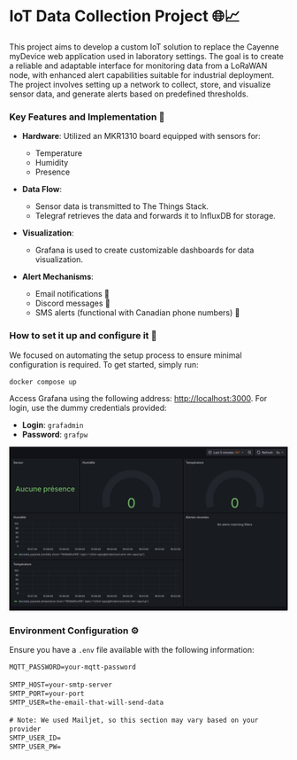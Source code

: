 # IoT Data Collection Project 🌐📈

This project aims to develop a custom IoT solution to replace the Cayenne myDevice web application used in laboratory settings. The goal is to create a reliable and adaptable interface for monitoring data from a LoRaWAN node, with enhanced alert capabilities suitable for industrial deployment. The project involves setting up a network to collect, store, and visualize sensor data, and generate alerts based on predefined thresholds.

### Key Features and Implementation 🚀

- **Hardware**: Utilized an MKR1310 board equipped with sensors for:
  - Temperature 
  - Humidity 
  - Presence 

- **Data Flow**:
  - Sensor data is transmitted to The Things Stack.
  - Telegraf retrieves the data and forwards it to InfluxDB for storage.

- **Visualization**:
  - Grafana is used to create customizable dashboards for data visualization.

- **Alert Mechanisms**:
  - Email notifications 📧
  - Discord messages 💬
  - SMS alerts (functional with Canadian phone numbers) 📱


### How to set it up and configure it 🚀

We focused on automating the setup process to ensure minimal configuration is required. To get started, simply run:

```sh
docker compose up
```

Access Grafana using the following address: [http://localhost:3000](http://localhost:3000). For login, use the dummy credentials provided:
- **Login**: `grafadmin`
- **Password**: `grafpw`

![dashboard](./img/dashboard.png)

### Environment Configuration ⚙️

Ensure you have a `.env` file available with the following information:

```env
MQTT_PASSWORD=your-mqtt-password

SMTP_HOST=your-smtp-server
SMTP_PORT=your-port
SMTP_USER=the-email-that-will-send-data

# Note: We used Mailjet, so this section may vary based on your provider
SMTP_USER_ID=
SMTP_USER_PW=
```
